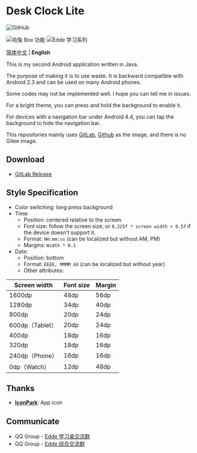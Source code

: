 # Desk Clock Lite

![GitHub](https://img.shields.io/github/license/Jesse205/Desk-Clock-Lite)

![哈兔 Box 功能](https://img.shields.io/badge/%E5%93%88%E5%85%94%20Box-%E5%8A%9F%E8%83%BD-blue)
![Edde 学习系列](https://img.shields.io/badge/Edde%20%E5%AD%A6%E4%B9%A0-%E7%B3%BB%E5%88%97-blue)

[简体中文](./README.zh.md) |
**English**

This is my second Android application written in Java.

The purpose of making it is to use waste. It is backward compatible with Android 2.3 and can be used on many Android phones.

Some codes may not be implemented well. I hope you can tell me in issues.

For a bright theme, you can press and hold the background to enable it.

For devices with a navigation bar under Android 4.4, you can tap the background to hide the navigation bar.

This repositories mainly uses [GitLab](https://gitlab.com/Jesse205/Desk-Clock-Lite/), [Github](https://github.com/Jesse205/Desk-Clock-Lite) as the image, and there is no Gitee image.

## Download

- [GitLab Release](https://gitlab.com/Jesse205/Desk-Clock-Lite/-/releases)

## Style Specification

- Color switching: long press background
- Time:
  - Position: centered relative to the screen
  - Font size: follow the screen size, or `0.225f * screen width + 0.5f` if the device doesn't support it.
  - Format: `HH:mm:ss` (can be localized but without AM, PM)
  - Margins: `Width * 0.1`
- Date:
  - Position: bottom
  - Format: `EEEE, MMMM dd` (can be localized but without year)
  - Other attributes:

| Screen width    | Font size | Margin |
| --------------- | --------- | ------ |
| 1600dp          | 48dp      | 56dp   |
| 1280dp          | 34dp      | 40dp   |
| 800dp           | 20dp      | 24dp   |
| 600dp（Tablet） | 20dp      | 24dp   |
| 400dp           | 18dp      | 16dp   |
| 320dp           | 18dp      | 16dp   |
| 240dp（Phone）  | 16dp      | 16dp   |
| 0dp（Watch）    | 12dp      | 48dp   |

## Thanks

- **[IconPark](https://iconpark.oceanengine.com/official)**: App icon

## Communicate

- QQ Group - [Edde 学习桌交流群](https://jq.qq.com/?_wv=1027&k=xBZAOI2D)
- QQ Group - [Edde 综合交流群](https://jq.qq.com/?_wv=1027&k=54XFVLSq)
